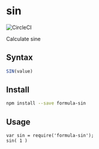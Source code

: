 # sin

![CircleCI](https://circleci.com/gh/FormulaPages/sin.svg?style=shield&circle-token=:circle-token)

Calculate sine 

## Syntax

```js
SIN(value)
```

## Install

```sh
npm install --save formula-sin
```

## Usage

```
var sin = require('formula-sin');
sin( 1 )
```
